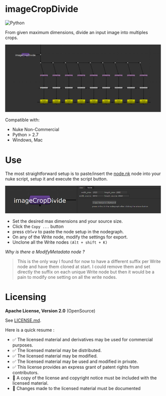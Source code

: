 # imageCropDivide

![Python](https://img.shields.io/badge/Python-2.7+-4f4f4f?labelColor=3776ab&logo=python&logoColor=FED142)

From given maximum dimensions, divide an input image into multiples crops.

![screenshot of the nodegraph in nuke](doc/img/nodegraph-cover.png)

Compatible with:
- Nuke Non-Commercial
- Python > 2.7
- Windows, Mac

# Use

The most straightforward setup is to paste/insert the [node.nk](node.nk) node 
into your nuke script, setup it and execute the script button.

![screenshot of the node in nuke](doc/img/node-img.png)

- Set the desired max dimensions and your source size.
- Click the `Copy ...` button
- press ctrl+v to paste the node setup in the nodegraph.
- On any of the Write node, modify the settings for export.
- Unclone all the Write nodes `(Alt + shift + K)`

_Why is there a ModifyMetadata node ?_
> This is the only way I found for now to have a different suffix per Write 
> node and have them cloned at start. I could remove them and set directly the 
> suffix on each unique Write node but then it would be a pain to modify one setting
> on all the write nodes.

# Licensing 

**Apache License, Version 2.0** (OpenSource)

See [LICENSE.md](./LICENSE.md).

Here is a quick resume :

- ✅ The licensed material and derivatives may be used for commercial purposes.
- ✅ The licensed material may be distributed.
- ✅ The licensed material may be modified.
- ✅ The licensed material may be used and modified in private.
- ✅ This license provides an express grant of patent rights from contributors.
- 📏 A copy of the license and copyright notice must be included with the licensed material.
- 📏 Changes made to the licensed material must be documented
